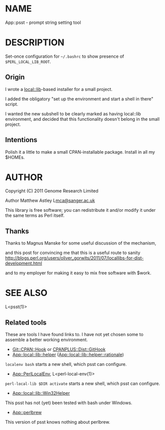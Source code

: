 # NAME

App::psst - prompt string setting tool

# DESCRIPTION

Set-once configuration for `~/.bashrc` to show presence of
`$PERL_LOCAL_LIB_ROOT`.

## Origin

I wrote a [local::lib](http://search.cpan.org/perldoc?local::lib)-based installer for a small project.

I added the obligatory "set up the environment and start a shell in
there" script.

I wanted the new subshell to be clearly marked as having local::lib
environment, and decided that this functionality doesn't belong in the
small project.

## Intentions

Polish it a little to make a small CPAN-installable package.  Install
in all my $HOMEs.



# AUTHOR

Copyright (C) 2011 Genome Research Limited

Author Matthew Astley L<mca@sanger.ac.uk>

This library is free software; you can redistribute it and/or modify
it under the same terms as Perl itself.

## Thanks

Thanks to Magnus Manske for some useful discussion of the mechanism,

and this post for convincing me that this is a useful route to sanity
http://blogs.perl.org/users/oliver_gorwits/2011/07/locallibs-for-dist-development.html

and to my employer for making it easy to mix free software with $work.



# SEE ALSO

L<psst(1)>

## Related tools

These are tools I have found links to.  I have not yet chosen some to
assemble a better working environment.

- [Git::CPAN::Hook](http://search.cpan.org/perldoc?Git::CPAN::Hook) or [CPANPLUS::Dist::GitHook](http://search.cpan.org/perldoc?CPANPLUS::Dist::GitHook)
- [App::local::lib::helper](http://search.cpan.org/perldoc?App::local::lib::helper) ([App::local::lib::helper::rationale](http://search.cpan.org/perldoc?App::local::lib::helper::rationale))

`localenv bash` starts a new shell, which psst can configure.

- [App::PerlLocalEnv](http://search.cpan.org/perldoc?App::PerlLocalEnv), L<perl-local-env(1)>

`perl-local-lib $DIR activate` starts a new shell, which psst can
configure.

- [App::local::lib::Win32Helper](http://search.cpan.org/perldoc?App::local::lib::Win32Helper)

This psst has not (yet) been tested with bash under Windows.

- [App::perlbrew](http://search.cpan.org/perldoc?App::perlbrew)

This version of psst knows nothing about perlbrew.